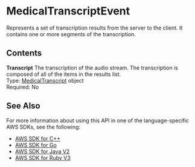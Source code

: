 # MedicalTranscriptEvent<a name="API_streaming_MedicalTranscriptEvent"></a>

Represents a set of transcription results from the server to the client\. It contains one or more segments of the transcription\.

## Contents<a name="API_streaming_MedicalTranscriptEvent_Contents"></a>

 **Transcript**   <a name="transcribe-Type-streaming_MedicalTranscriptEvent-Transcript"></a>
The transcription of the audio stream\. The transcription is composed of all of the items in the results list\.  
Type: [MedicalTranscript](API_streaming_MedicalTranscript.md) object  
Required: No

## See Also<a name="API_streaming_MedicalTranscriptEvent_SeeAlso"></a>

For more information about using this API in one of the language\-specific AWS SDKs, see the following:
+  [ AWS SDK for C\+\+](https://docs.aws.amazon.com/goto/SdkForCpp/transcribe-streaming-2017-10-26/MedicalTranscriptEvent) 
+  [ AWS SDK for Go](https://docs.aws.amazon.com/goto/SdkForGoV1/transcribe-streaming-2017-10-26/MedicalTranscriptEvent) 
+  [ AWS SDK for Java V2](https://docs.aws.amazon.com/goto/SdkForJavaV2/transcribe-streaming-2017-10-26/MedicalTranscriptEvent) 
+  [ AWS SDK for Ruby V3](https://docs.aws.amazon.com/goto/SdkForRubyV3/transcribe-streaming-2017-10-26/MedicalTranscriptEvent) 